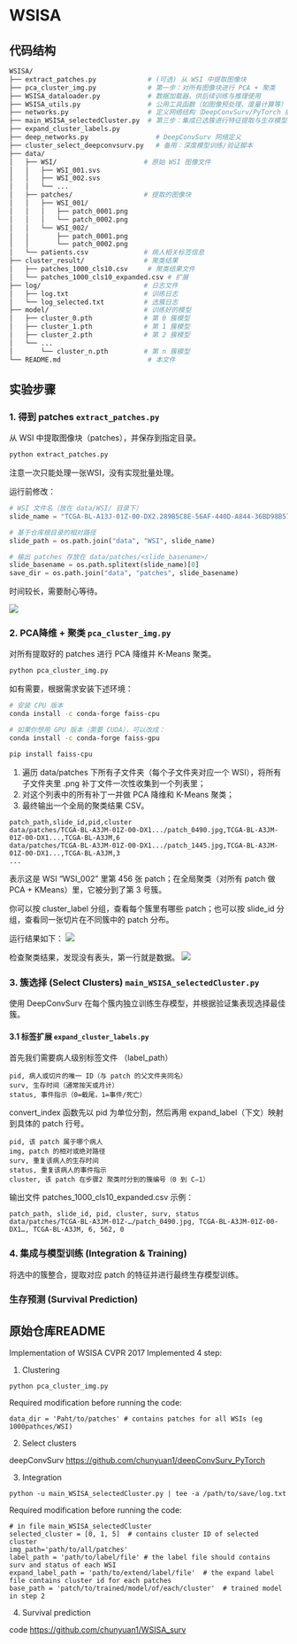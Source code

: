 # WSISA

## 代码结构

```bash
WSISA/
├── extract_patches.py             # (可选) 从 WSI 中提取图像块
├── pca_cluster_img.py             # 第一步：对所有图像块进行 PCA + 聚类
├── WSISA_dataloader.py            # 数据加载器，供后续训练与推理使用
├── WSISA_utils.py                 # 公用工具函数（如图像预处理、度量计算等）
├── networks.py                    # 定义网络结构（DeepConvSurv/PyTorch 版本）
├── main_WSISA_selectedCluster.py  # 第三步：集成已选簇进行特征提取与生存模型训练
├── expand_cluster_labels.py
├── deep_networks.py                 # DeepConvSurv 网络定义
├── cluster_select_deepconvsurv.py   # 备用：深度模型训练/验证脚本
├── data/
│   ├── WSI/                      # 原始 WSI 图像文件
│   │   ├── WSI_001.svs
│   │   ├── WSI_002.svs
│   │   └── ...
│   ├── patches/                  # 提取的图像块
│   │   ├── WSI_001/
│   │   │   ├── patch_0001.png
│   │   │   └── patch_0002.png
│   │   └── WSI_002/
│   │       ├── patch_0001.png
│   │       └── patch_0002.png
│   └── patients.csv              # 病人相关标签信息
├── cluster_result/               # 聚类结果
│   ├── patches_1000_cls10.csv     # 聚类结果文件
│   └── patches_1000_cls10_expanded.csv # 扩展
├── log/                          # 日志文件
│   ├── log.txt                   # 训练日志
│   └── log_selected.txt          # 选簇日志
├── model/                        # 训练好的模型
│   ├── cluster_0.pth             # 第 0 簇模型
│   ├── cluster_1.pth             # 第 1 簇模型
│   ├── cluster_2.pth             # 第 2 簇模型
│   └── ...
│       └── cluster_n.pth         # 第 n 簇模型
└── README.md                      # 本文件
```

## 实验步骤
### 1. 得到 patches `extract_patches.py`
从 WSI 中提取图像块（patches），并保存到指定目录。

```bash
python extract_patches.py
```

注意一次只能处理一张WSI，没有实现批量处理。

运行前修改：
```python
# WSI 文件名（放在 data/WSI/ 目录下）
slide_name = "TCGA-BL-A13J-01Z-00-DX2.289B5C8E-56AF-440D-A844-36BD98B573AF.svs"

# 基于仓库根目录的相对路径
slide_path = os.path.join("data", "WSI", slide_name)

# 输出 patches 存放在 data/patches/<slide_basename>/
slide_basename = os.path.splitext(slide_name)[0]
save_dir = os.path.join("data", "patches", slide_basename)
```

时间较长，需要耐心等待。

![](media/2025-05-24-22-43-03.png)

### 2. PCA降维 + 聚类 `pca_cluster_img.py`
对所有提取好的 patches 进行 PCA 降维并 K-Means 聚类。
```bash
python pca_cluster_img.py
```

如有需要，根据需求安装下述环境：
```bash
# 安装 CPU 版本
conda install -c conda-forge faiss-cpu

# 如果你想用 GPU 版本（需要 CUDA），可以改成：
conda install -c conda-forge faiss-gpu

pip install faiss-cpu
```

1. 遍历 data/patches 下所有子文件夹（每个子文件夹对应一个 WSI），将所有子文件夹里 .png 补丁文件一次性收集到一个列表里；
2. 对这个列表中的所有补丁一并做 PCA 降维和 K-Means 聚类； 
3. 最终输出一个全局的聚类结果 CSV。

```csv
patch_path,slide_id,pid,cluster
data/patches/TCGA-BL-A3JM-01Z-00-DX1.../patch_0490.jpg,TCGA-BL-A3JM-01Z-00-DX1...,TCGA-BL-A3JM,6
data/patches/TCGA-BL-A3JM-01Z-00-DX1.../patch_1445.jpg,TCGA-BL-A3JM-01Z-00-DX1...,TCGA-BL-A3JM,3
...
```
表示这是 WSI “WSI_002” 里第 456 张 patch；在全局聚类（对所有 patch 做 PCA + KMeans）里，它被分到了第 3 号簇。

你可以按 cluster_label 分组，查看每个簇里有哪些 patch；也可以按 slide_id 分组，查看同一张切片在不同簇中的 patch 分布。

运行结果如下：
![](media/2025-05-25-10-17-15.png)

检查聚类结果，发现没有表头，第一行就是数据。
![](media/2025-05-25-10-18-23.png)



### 3. 簇选择 (Select Clusters) `main_WSISA_selectedCluster.py`
使用 DeepConvSurv 在每个簇内独立训练生存模型，并根据验证集表现选择最佳簇。

#### 3.1 标签扩展 `expand_cluster_labels.py`
首先我们需要病人级别标签文件 （label_path）
```csv
pid, 病人或切片的唯一 ID（与 patch 的父文件夹同名）
surv, 生存时间（通常按天或月计）
status, 事件指示（0=截尾，1=事件/死亡）
```

convert_index 函数先以 pid 为单位分割，然后再用 expand_label（下文）映射到具体的 patch 行号。

```csv
pid, 该 patch 属于哪个病人
img, patch 的相对或绝对路径
surv, 重复该病人的生存时间
status, 重复该病人的事件指示
cluster, 该 patch 在步骤2 聚类时分到的簇编号（0 到 C−1）
```

输出文件 patches_1000_cls10_expanded.csv 示例：
```csv
patch_path, slide_id, pid, cluster, surv, status
data/patches/TCGA-BL-A3JM-01Z-…/patch_0490.jpg, TCGA-BL-A3JM-01Z-00-DX1…, TCGA-BL-A3JM, 6, 562, 0
```


### 4. 集成与模型训练 (Integration & Training)
将选中的簇整合，提取对应 patch 的特征并进行最终生存模型训练。

### 生存预测 (Survival Prediction)


## 原始仓库README
Implementation of WSISA CVPR 2017
Implemented 4 step:
1. Clustering
``` 
python pca_cluster_img.py
```
Required modification before running the code:
```
data_dir = 'Paht/to/patches' # contains patches for all WSIs (eg 1000pathces/WSI)
```
2. Select clusters

deepConvSurv https://github.com/chunyuan1/deepConvSurv_PyTorch

3. Integration
``` 
python -u main_WSISA_selectedCluster.py | tee -a /path/to/save/log.txt
```
Required modification before running the code:
```
# in file main_WSISA_selectedCluster
selected_cluster = [0, 1, 5]  # contains cluster ID of selected cluster
img_path='path/to/all/patches'
label_path = 'path/to/label/file' # the label file should contains surv and status of each WSI
expand_label_path = 'path/to/extend/label/file'  # the expand label file contains cluster id for each patches
base_path = 'patch/to/trained/model/of/each/cluster'  # trained model in step 2
```
4. Survival prediction

code https://github.com/chunyuan1/WSISA_surv
